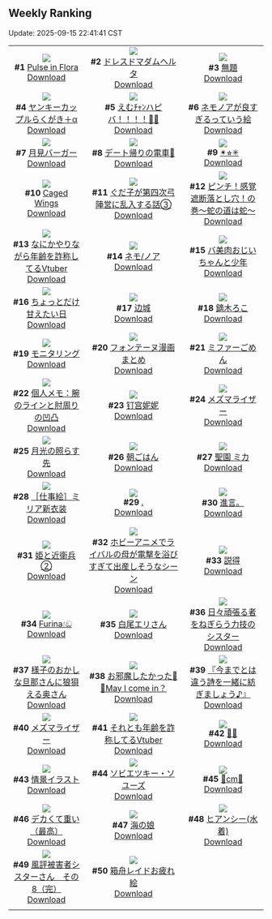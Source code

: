 ## Weekly Ranking
Update: 2025-09-15 22:41:41 CST

|      |      |      |
| :----: | :----: | :----: |
| ![](https://i.pixiv.re/c/240x480/img-master/img/2025/09/09/20/59/59/134905264_p0_master1200.jpg)<br>**#1** [Pulse in Flora](https://www.pixiv.net/artworks/134905264)<br>[Download](https://i.pixiv.re/img-original/img/2025/09/09/20/59/59/134905264_p0.jpg) | ![](https://i.pixiv.re/c/240x480/img-master/img/2025/09/08/04/24/20/134839433_p0_master1200.jpg)<br>**#2** [ドレスドマダムヘルタ](https://www.pixiv.net/artworks/134839433)<br>[Download](https://i.pixiv.re/img-original/img/2025/09/08/04/24/20/134839433_p0.jpg) | ![](https://i.pixiv.re/c/240x480/img-master/img/2025/09/08/18/16/42/134862006_p0_master1200.jpg)<br>**#3** [無題](https://www.pixiv.net/artworks/134862006)<br>[Download](https://i.pixiv.re/img-original/img/2025/09/08/18/16/42/134862006_p0.png) |
| ![](https://i.pixiv.re/c/240x480/img-master/img/2025/09/09/00/22/39/134877742_p0_master1200.jpg)<br>**#4** [ヤンキーカップルらくがき＋α](https://www.pixiv.net/artworks/134877742)<br>[Download](https://i.pixiv.re/img-original/img/2025/09/09/00/22/39/134877742_p0.jpg) | ![](https://i.pixiv.re/c/240x480/img-master/img/2025/09/09/00/00/10/134876360_p0_master1200.jpg)<br>**#5** [えむﾁｬﾝハピバ！！！！🎂🎉](https://www.pixiv.net/artworks/134876360)<br>[Download](https://i.pixiv.re/img-original/img/2025/09/09/00/00/10/134876360_p0.jpg) | ![](https://i.pixiv.re/c/240x480/img-master/img/2025/09/10/00/00/10/134913538_p0_master1200.jpg)<br>**#6** [ネモノアが良すぎるっていう絵](https://www.pixiv.net/artworks/134913538)<br>[Download](https://i.pixiv.re/img-original/img/2025/09/10/00/00/10/134913538_p0.jpg) |
| ![](https://i.pixiv.re/c/240x480/img-master/img/2025/09/09/20/30/02/134904129_p0_master1200.jpg)<br>**#7** [月見バーガー](https://www.pixiv.net/artworks/134904129)<br>[Download](https://i.pixiv.re/img-original/img/2025/09/09/20/30/02/134904129_p0.png) | ![](https://i.pixiv.re/c/240x480/img-master/img/2025/09/08/17/12/35/134859964_p0_master1200.jpg)<br>**#8** [デート帰りの電車🚋](https://www.pixiv.net/artworks/134859964)<br>[Download](https://i.pixiv.re/img-original/img/2025/09/08/17/12/35/134859964_p0.jpg) | ![](https://i.pixiv.re/c/240x480/img-master/img/2025/09/09/03/46/33/134883020_p0_master1200.jpg)<br>**#9** [✴︎⭐︎✳︎](https://www.pixiv.net/artworks/134883020)<br>[Download](https://i.pixiv.re/img-original/img/2025/09/09/03/46/33/134883020_p0.jpg) |
| ![](https://i.pixiv.re/c/240x480/img-master/img/2025/09/10/02/35/46/134918854_p0_master1200.jpg)<br>**#10** [Caged Wings](https://www.pixiv.net/artworks/134918854)<br>[Download](https://i.pixiv.re/img-original/img/2025/09/10/02/35/46/134918854_p0.jpg) | ![](https://i.pixiv.re/c/240x480/img-master/img/2025/09/08/00/44/43/134839556_p0_master1200.jpg)<br>**#11** [ぐだ子が第四次弓陣営に乱入する話③](https://www.pixiv.net/artworks/134839556)<br>[Download](https://i.pixiv.re/img-original/img/2025/09/08/00/44/43/134839556_p0.jpg) | ![](https://i.pixiv.re/c/240x480/img-master/img/2025/09/09/07/21/16/134886110_p0_master1200.jpg)<br>**#12** [ピンチ！感覚遮断落とし穴！の巻～蛇の道は蛇～](https://www.pixiv.net/artworks/134886110)<br>[Download](https://i.pixiv.re/img-original/img/2025/09/09/07/21/16/134886110_p0.png) |
| ![](https://i.pixiv.re/c/240x480/img-master/img/2025/09/09/21/08/03/134905848_p0_master1200.jpg)<br>**#13** [なにかやりながら年齢を詐称してるVtuber](https://www.pixiv.net/artworks/134905848)<br>[Download](https://i.pixiv.re/img-original/img/2025/09/09/21/08/03/134905848_p0.png) | ![](https://i.pixiv.re/c/240x480/img-master/img/2025/09/11/13/44/14/134903188_p0_master1200.jpg)<br>**#14** [ネモ/ノア](https://www.pixiv.net/artworks/134903188)<br>[Download](https://i.pixiv.re/img-original/img/2025/09/11/13/44/14/134903188_p0.png) | ![](https://i.pixiv.re/c/240x480/img-master/img/2025/09/08/00/00/58/134839652_p0_master1200.jpg)<br>**#15** [バ美肉おじいちゃんと少年](https://www.pixiv.net/artworks/134839652)<br>[Download](https://i.pixiv.re/img-original/img/2025/09/08/00/00/58/134839652_p0.jpg) |
| ![](https://i.pixiv.re/c/240x480/img-master/img/2025/09/09/00/00/39/134876540_p0_master1200.jpg)<br>**#16** [ちょっとだけ甘えたい日](https://www.pixiv.net/artworks/134876540)<br>[Download](https://i.pixiv.re/img-original/img/2025/09/09/00/00/39/134876540_p0.jpg) | ![](https://i.pixiv.re/c/240x480/img-master/img/2025/09/09/20/11/03/134903417_p0_master1200.jpg)<br>**#17** [边城](https://www.pixiv.net/artworks/134903417)<br>[Download](https://i.pixiv.re/img-original/img/2025/09/09/20/11/03/134903417_p0.jpg) | ![](https://i.pixiv.re/c/240x480/img-master/img/2025/09/09/12/47/02/134892120_p0_master1200.jpg)<br>**#18** [鏑木ろこ](https://www.pixiv.net/artworks/134892120)<br>[Download](https://i.pixiv.re/img-original/img/2025/09/09/12/47/02/134892120_p0.jpg) |
| ![](https://i.pixiv.re/c/240x480/img-master/img/2025/09/08/00/09/45/134840245_p0_master1200.jpg)<br>**#19** [モニタリング](https://www.pixiv.net/artworks/134840245)<br>[Download](https://i.pixiv.re/img-original/img/2025/09/08/00/09/45/134840245_p0.png) | ![](https://i.pixiv.re/c/240x480/img-master/img/2025/09/10/00/03/52/134914090_p0_master1200.jpg)<br>**#20** [フォンテーヌ漫画まとめ](https://www.pixiv.net/artworks/134914090)<br>[Download](https://i.pixiv.re/img-original/img/2025/09/10/00/03/52/134914090_p0.png) | ![](https://i.pixiv.re/c/240x480/img-master/img/2025/09/09/19/52/47/134902596_p0_master1200.jpg)<br>**#21** [ミファーごめん](https://www.pixiv.net/artworks/134902596)<br>[Download](https://i.pixiv.re/img-original/img/2025/09/09/19/52/47/134902596_p0.jpg) |
| ![](https://i.pixiv.re/c/240x480/img-master/img/2025/09/09/06/00/08/134884747_p0_master1200.jpg)<br>**#22** [個人メモ：腕のラインと肘周りの凹凸](https://www.pixiv.net/artworks/134884747)<br>[Download](https://i.pixiv.re/img-original/img/2025/09/09/06/00/08/134884747_p0.jpg) | ![](https://i.pixiv.re/c/240x480/img-master/img/2025/09/09/15/33/05/134895359_p0_master1200.jpg)<br>**#23** [钉宫妮妮](https://www.pixiv.net/artworks/134895359)<br>[Download](https://i.pixiv.re/img-original/img/2025/09/09/15/33/05/134895359_p0.jpg) | ![](https://i.pixiv.re/c/240x480/img-master/img/2025/09/09/23/27/34/134911963_p0_master1200.jpg)<br>**#24** [メズマライザー](https://www.pixiv.net/artworks/134911963)<br>[Download](https://i.pixiv.re/img-original/img/2025/09/09/23/27/34/134911963_p0.jpg) |
| ![](https://i.pixiv.re/c/240x480/img-master/img/2025/09/10/20/00/06/134939593_p0_master1200.jpg)<br>**#25** [月光の照らす先](https://www.pixiv.net/artworks/134939593)<br>[Download](https://i.pixiv.re/img-original/img/2025/09/10/20/00/06/134939593_p0.png) | ![](https://i.pixiv.re/c/240x480/img-master/img/2025/09/10/20/11/21/134940159_p0_master1200.jpg)<br>**#26** [朝ごはん](https://www.pixiv.net/artworks/134940159)<br>[Download](https://i.pixiv.re/img-original/img/2025/09/10/20/11/21/134940159_p0.jpg) | ![](https://i.pixiv.re/c/240x480/img-master/img/2025/09/09/00/00/11/134876365_p0_master1200.jpg)<br>**#27** [聖園 ミカ](https://www.pixiv.net/artworks/134876365)<br>[Download](https://i.pixiv.re/img-original/img/2025/09/09/00/00/11/134876365_p0.jpg) |
| ![](https://i.pixiv.re/c/240x480/img-master/img/2025/09/09/03/47/45/134883038_p0_master1200.jpg)<br>**#28** [［仕事絵］ミリア新衣装](https://www.pixiv.net/artworks/134883038)<br>[Download](https://i.pixiv.re/img-original/img/2025/09/09/03/47/45/134883038_p0.jpg) | ![](https://i.pixiv.re/c/240x480/img-master/img/2025/09/09/19/43/13/134902318_p0_master1200.jpg)<br>**#29** [.](https://www.pixiv.net/artworks/134902318)<br>[Download](https://i.pixiv.re/img-original/img/2025/09/09/19/43/13/134902318_p0.jpg) | ![](https://i.pixiv.re/c/240x480/img-master/img/2025/09/10/08/56/36/134909133_p0_master1200.jpg)<br>**#30** [進言。](https://www.pixiv.net/artworks/134909133)<br>[Download](https://i.pixiv.re/img-original/img/2025/09/10/08/56/36/134909133_p0.jpg) |
| ![](https://i.pixiv.re/c/240x480/img-master/img/2025/09/08/03/42/28/134845937_p0_master1200.jpg)<br>**#31** [姫と近衛兵②](https://www.pixiv.net/artworks/134845937)<br>[Download](https://i.pixiv.re/img-original/img/2025/09/08/03/42/28/134845937_p0.jpg) | ![](https://i.pixiv.re/c/240x480/img-master/img/2025/09/09/01/41/23/134880531_p0_master1200.jpg)<br>**#32** [ホビーアニメでライバルの母が電撃を浴びすぎて出産しそうなシーン](https://www.pixiv.net/artworks/134880531)<br>[Download](https://i.pixiv.re/img-original/img/2025/09/09/01/41/23/134880531_p0.jpg) | ![](https://i.pixiv.re/c/240x480/img-master/img/2025/09/09/20/59/21/134905242_p0_master1200.jpg)<br>**#33** [説得](https://www.pixiv.net/artworks/134905242)<br>[Download](https://i.pixiv.re/img-original/img/2025/09/09/20/59/21/134905242_p0.png) |
| ![](https://i.pixiv.re/c/240x480/img-master/img/2025/09/09/04/44/41/134883789_p0_master1200.jpg)<br>**#34** [Furina💧ඞ](https://www.pixiv.net/artworks/134883789)<br>[Download](https://i.pixiv.re/img-original/img/2025/09/09/04/44/41/134883789_p0.jpg) | ![](https://i.pixiv.re/c/240x480/img-master/img/2025/09/10/00/02/38/134914003_p0_master1200.jpg)<br>**#35** [白尾エリさん](https://www.pixiv.net/artworks/134914003)<br>[Download](https://i.pixiv.re/img-original/img/2025/09/10/00/02/38/134914003_p0.png) | ![](https://i.pixiv.re/c/240x480/img-master/img/2025/09/10/20/19/17/134940431_p0_master1200.jpg)<br>**#36** [日々頑張る者をねぎらう力技のシスター](https://www.pixiv.net/artworks/134940431)<br>[Download](https://i.pixiv.re/img-original/img/2025/09/10/20/19/17/134940431_p0.jpg) |
| ![](https://i.pixiv.re/c/240x480/img-master/img/2025/09/09/00/08/57/134877150_p0_master1200.jpg)<br>**#37** [様子のおかしな旦那さんに狼狽える奥さん](https://www.pixiv.net/artworks/134877150)<br>[Download](https://i.pixiv.re/img-original/img/2025/09/09/00/08/57/134877150_p0.jpg) | ![](https://i.pixiv.re/c/240x480/img-master/img/2025/09/09/02/33/15/134881770_p0_master1200.jpg)<br>**#38** [お邪魔したかった📸✨May I come in？](https://www.pixiv.net/artworks/134881770)<br>[Download](https://i.pixiv.re/img-original/img/2025/09/09/02/33/15/134881770_p0.jpg) | ![](https://i.pixiv.re/c/240x480/img-master/img/2025/09/09/21/28/23/134906644_p0_master1200.jpg)<br>**#39** [『今までとは違う詩を一緒に紡ぎましょう♪』](https://www.pixiv.net/artworks/134906644)<br>[Download](https://i.pixiv.re/img-original/img/2025/09/09/21/28/23/134906644_p0.png) |
| ![](https://i.pixiv.re/c/240x480/img-master/img/2025/09/09/23/26/23/134911924_p0_master1200.jpg)<br>**#40** [メズマライザー](https://www.pixiv.net/artworks/134911924)<br>[Download](https://i.pixiv.re/img-original/img/2025/09/09/23/26/23/134911924_p0.jpg) | ![](https://i.pixiv.re/c/240x480/img-master/img/2025/09/08/21/26/21/134869301_p0_master1200.jpg)<br>**#41** [それとも年齢を詐称してるVtuber](https://www.pixiv.net/artworks/134869301)<br>[Download](https://i.pixiv.re/img-original/img/2025/09/08/21/26/21/134869301_p0.png) | ![](https://i.pixiv.re/c/240x480/img-master/img/2025/09/09/02/44/01/134881991_p0_master1200.jpg)<br>**#42** [🌌🚀](https://www.pixiv.net/artworks/134881991)<br>[Download](https://i.pixiv.re/img-original/img/2025/09/09/02/44/01/134881991_p0.png) |
| ![](https://i.pixiv.re/c/240x480/img-master/img/2025/09/09/20/14/04/134903571_p0_master1200.jpg)<br>**#43** [情景イラスト](https://www.pixiv.net/artworks/134903571)<br>[Download](https://i.pixiv.re/img-original/img/2025/09/09/20/14/04/134903571_p0.jpg) | ![](https://i.pixiv.re/c/240x480/img-master/img/2025/09/09/19/18/09/134901485_p0_master1200.jpg)<br>**#44** [ソビエツキー・ソユーズ](https://www.pixiv.net/artworks/134901485)<br>[Download](https://i.pixiv.re/img-original/img/2025/09/09/19/18/09/134901485_p0.jpg) | ![](https://i.pixiv.re/c/240x480/img-master/img/2025/09/09/20/29/06/134904085_p0_master1200.jpg)<br>**#45** [🩵cm💜](https://www.pixiv.net/artworks/134904085)<br>[Download](https://i.pixiv.re/img-original/img/2025/09/09/20/29/06/134904085_p0.png) |
| ![](https://i.pixiv.re/c/240x480/img-master/img/2025/09/08/00/00/40/134839588_p0_master1200.jpg)<br>**#46** [デカくて重い（最高）](https://www.pixiv.net/artworks/134839588)<br>[Download](https://i.pixiv.re/img-original/img/2025/09/08/00/00/40/134839588_p0.jpg) | ![](https://i.pixiv.re/c/240x480/img-master/img/2025/09/09/20/07/09/134903312_p0_master1200.jpg)<br>**#47** [海の娘](https://www.pixiv.net/artworks/134903312)<br>[Download](https://i.pixiv.re/img-original/img/2025/09/09/20/07/09/134903312_p0.png) | ![](https://i.pixiv.re/c/240x480/img-master/img/2025/09/09/00/00/42/134876555_p0_master1200.jpg)<br>**#48** [ヒアンシー(水着)](https://www.pixiv.net/artworks/134876555)<br>[Download](https://i.pixiv.re/img-original/img/2025/09/09/00/00/42/134876555_p0.jpg) |
| ![](https://i.pixiv.re/c/240x480/img-master/img/2025/09/09/19/22/40/134901606_p0_master1200.jpg)<br>**#49** [風評被害者シスターさん　その8（完）](https://www.pixiv.net/artworks/134901606)<br>[Download](https://i.pixiv.re/img-original/img/2025/09/09/19/22/40/134901606_p0.png) | ![](https://i.pixiv.re/c/240x480/img-master/img/2025/09/10/01/05/25/134916597_p0_master1200.jpg)<br>**#50** [箱舟レイドお疲れ絵](https://www.pixiv.net/artworks/134916597)<br>[Download](https://i.pixiv.re/img-original/img/2025/09/10/01/05/25/134916597_p0.jpg) |
|      |
